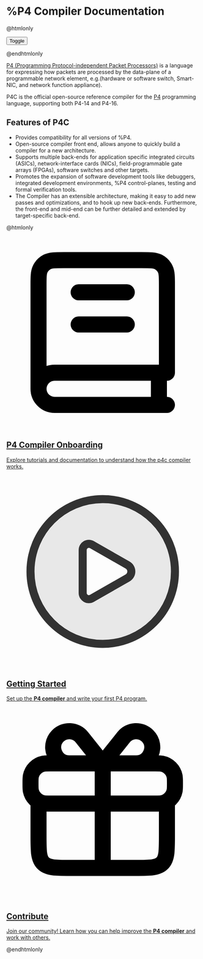 # %P4 Compiler Documentation

@htmlonly
<div class="diagram-container">
<!-- draw.io diagram -->
<div class="mxgraph" style="" data-mxgraph="{&quot;highlight&quot;:&quot;#0000ff&quot;,&quot;lightbox&quot;:false,&quot;nav&quot;:true,&quot;edit&quot;:&quot;_blank&quot;,&quot;url&quot;:&quot;https://drive.google.com/uc?id=16X8Z_4-J8mHQPxuxm9HjWppPMTTXZdZ6&amp;export=download&quot;}"></div>
<script type="text/javascript" src="https://viewer.diagrams.net/embed2.js?&fetch=https%3A%2F%2Fdrive.google.
com%2Fuc%3Fid%3D16X8Z_4-J8mHQPxuxm9HjWppPMTTXZdZ6%26export%3Ddownload"></script>
</div>

<button id="toggle" onclick="animateFlow()">Toggle</button>

<script>
    function animateFlow() {
        const svgDocument = document.querySelector('.mxgraph svg');
        if (svgDocument) {
            const edges = svgDocument.querySelectorAll('path:not([marker-end])');
            edges.forEach(edge => {
                edge.classList.add('flow');
            });
            const toggleButton = document.getElementById('toggle');
            if (toggleButton) {
                toggleButton.style.display = 'none';
            }
        }
    }
</script>
@endhtmlonly

[P4 (Programming Protocol-independent Packet Processors)](https://p4.org/) is a language for expressing how packets are processed by the data-plane of a programmable network element, e.g.(hardware or software switch, Smart-NIC, and network function appliance).

P4C is the official open-source reference compiler for the [P4](https://p4.org/) programming language, supporting both P4-14 and P4-16.

## Features of P4C

- Provides compatibility for all versions of %P4.
- Open-source compiler front end, allows anyone to quickly build a compiler for a new architecture.
- Supports multiple back-ends for application specific integrated circuits (ASICs), network-interface cards (NICs), field-programmable gate arrays (FPGAs), software switches and other targets.
- Promotes the expansion of software development tools like debuggers, integrated development environments, %P4 control-planes, testing and formal verification tools.
- The Compiler has an extensible architecture, making it easy to add new passes and optimizations, and to hook up new back-ends. Furthermore, the front-end and mid-end can be further detailed and extended by target-specific back-end. 

@htmlonly
<!-- https://www.svgrepo.com/collection/scarlab-oval-line-icons/ -->
<div class="card-container">

  <div class="card-item">
    <a href="https://adarshrawat1.github.io/P4c-Documentation-Hosting/md__2home_2runner_2work_2_p4c-_documentation-_hosting_2_p4c-_documentation-_hosting_2_r_e_a_d_m_e.html#autotoc_md80"> 
    <div class="card-content">
   <?xml version="1.0" encoding="utf-8"?>
      <svg width="800px" height="800px" viewBox="0 0 24 24" fill="none" xmlns="http://www.w3.org/2000/svg">
      <path d="M4 19V6.2C4 5.0799 4 4.51984 4.21799 4.09202C4.40973 3.71569 4.71569 3.40973 5.09202 3.21799C5.51984 3 6.0799 3 7.2 3H16.8C17.9201 3 18.4802 3 18.908 3.21799C19.2843 3.40973 19.5903 3.71569 19.782 4.09202C20 4.51984 20 5.0799 20 6.2V17H6C4.89543 17 4 17.8954 4 19ZM4 19C4 20.1046 4.89543 21 6 21H20M9 7H15M9 11H15M19 17V21" stroke="#000000" stroke-width="2" stroke-linecap="round" stroke-linejoin="round"/></svg>
      <h2>P4 Compiler Onboarding</h2>
      <p>Explore tutorials and documentation to understand how the p4c compiler works.</p>
    </div>
    </a>
  </div>

  <div class="card-item">
    <a href="https://adarshrawat1.github.io/P4c-Documentation-Hosting/md__2home_2runner_2work_2_p4c-_documentation-_hosting_2_p4c-_documentation-_hosting_2_r_e_a_d_m_e.html#autotoc_md51"> 
    <div class="card-content">
      <svg width="800px" height="800px" viewBox="0 0 24 24" fill="none"  class="card_svg" xmlns="http://www.w3.org/2000/svg">
        <path opacity="0.1" fill-rule="evenodd" clip-rule="evenodd" d="M12 21C16.9706 21 21 16.9706 21 12C21 7.02944 16.9706 3 12 3C7.02944 3 3 7.02944 3 12C3 16.9706 7.02944 21 12 21ZM15.224 13.0171C16.011 12.5674 16.011 11.4326 15.224 10.9829L10.7817 8.44446C10.0992 8.05446 9.25 8.54727 9.25 9.33333L9.25 14.6667C9.25 15.4527 10.0992 15.9455 10.7817 15.5555L15.224 13.0171Z" fill="#323232"/>
        <path d="M21 12C21 16.9706 16.9706 21 12 21C7.02944 21 3 16.9706 3 12C3 7.02944 7.02944 3 12 3C16.9706 3 21 7.02944 21 12Z" stroke="#323232" stroke-width="1"/>
        <path d="M10.9 8.8L10.6577 8.66152C10.1418 8.36676 9.5 8.73922 9.5 9.33333L9.5 14.6667C9.5 15.2608 10.1418 15.6332 10.6577 15.3385L10.9 15.2L15.1 12.8C15.719 12.4463 15.719 11.5537 15.1 11.2L10.9 8.8Z" stroke="#323232" stroke-width="1" stroke-linecap="round" stroke-linejoin="round"/></svg>
      <h2>Getting Started</h2>
      <p>Set up the <b>P4 compiler</b> and write your first P4 program.</p>
    </div>
    </a>
  </div>

  <div class="card-item">
    <a href="https://adarshrawat1.github.io/P4c-Documentation-Hosting/md__2home_2runner_2work_2_p4c-_documentation-_hosting_2_p4c-_documentation-_hosting_2_c_o_n_t_r_i_b_u_t_i_n_g.html"> 
    <div class="card-content">
      <svg viewBox="0 0 24 24" fill="none" xmlns="http://www.w3.org/2000/svg"><g id="SVGRepo_bgCarrier" stroke-width="0"></g><g id="SVGRepo_tracerCarrier" stroke-linecap="round" stroke-linejoin="round"></g><g id="SVGRepo_iconCarrier"> <path d="M3 9.5C3 9.03534 3 8.80302 3.03843 8.60982C3.19624 7.81644 3.81644 7.19624 4.60982 7.03843C4.80302 7 5.03534 7 5.5 7H12H18.5C18.9647 7 19.197 7 19.3902 7.03843C20.1836 7.19624 20.8038 7.81644 20.9616 8.60982C21 8.80302 21 9.03534 21 9.5V9.5V9.5C21 9.96466 21 10.197 20.9616 10.3902C20.8038 11.1836 20.1836 11.8038 19.3902 11.9616C19.197 12 18.9647 12 18.5 12H12H5.5C5.03534 12 4.80302 12 4.60982 11.9616C3.81644 11.8038 3.19624 11.1836 3.03843 10.3902C3 10.197 3 9.96466 3 9.5V9.5V9.5Z" stroke="#000000" stroke-width="2" stroke-linejoin="round"></path> <path d="M4 12V16C4 17.8856 4 18.8284 4.58579 19.4142C5.17157 20 6.11438 20 8 20H9H15H16C17.8856 20 18.8284 20 19.4142 19.4142C20 18.8284 20 17.8856 20 16V12" stroke="#000000" stroke-width="2" stroke-linecap="round" stroke-linejoin="round"></path> <path d="M12 7V20" stroke="#000000" stroke-width="2" stroke-linecap="round" stroke-linejoin="round"></path> <path d="M11.3753 6.21913L9.3959 3.74487C8.65125 2.81406 7.26102 2.73898 6.41813 3.58187C5.1582 4.8418 6.04662 7 7.82843 7L11 7C11.403 7 11.6271 6.53383 11.3753 6.21913Z" stroke="#000000" stroke-width="2" stroke-linecap="round" stroke-linejoin="round"></path> <path d="M12.6247 6.21913L14.6041 3.74487C15.3488 2.81406 16.739 2.73898 17.5819 3.58187C18.8418 4.8418 17.9534 7 16.1716 7L13 7C12.597 7 12.3729 6.53383 12.6247 6.21913Z" stroke="#000000" stroke-width="2" stroke-linecap="round" stroke-linejoin="round"></path> </g></svg>
      <h2>Contribute</h2>
      <p>Join our community! Learn how you can help improve the <b>P4 compiler</b> and work with others.</p>
    </div>
    </a>
  </div>
</div>

@endhtmlonly
